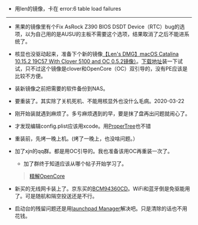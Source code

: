- 用len的镜像，卡在 error:6 table load failures 
***
- 黑果的镜像里有个Fix AsRock Z390 BIOS DSDT Device（RTC）bug的选项，以为自己用的是AUSU的主板不需要这个选项，结果取消了之后不能进系统了。
- 核显也没驱动起来，准备下个新的镜像[【Len's DMG】macOS Catalina 10.15.2 19C57 With Clover 5100 and OC 0.5.2镜像）](http://bbs.pcbeta.com/viewthread-1836586-1-1.html)。[下载地址](https://github.com/oceansong/heipingguo/blob/master/%E4%B8%8B%E8%BD%BD%E5%9C%B0%E5%9D%80.md)装一下试试，只不过这个镜像是clover和OpenCore（OC）双引导的，没有PE应该是比较不方便。
- 装新镜像之前把需要的软件备份到NAS。
- 要重装了。其实除了关机死机、不能用核显外也没什么毛病。2020-03-22
- 刚开始装就遇到麻烦了。多亏麻烦遇到的早，要是抹了盘再出问题就闹心了。
- 才发现编辑config.plist应该用xcode。用[ProperTree](https://blog.xjn819.com/wp-content/uploads/2019/10/ProperTree.zip)也不错
- 重装前，先烤一晚上机。(烤了一晚上，也没啥问题。）
- 加了xjn的qq群。都是用OC引导的。我也准备该用OC再重装一次了。
  - 加了群终于知道应该从哪个帖子开始学习了。
  > [精解OpenCore](https://blog.daliansky.net/OpenCore-BootLoader.html#附录1-opencore-支持的内核驱动-kext-及其用途)

- 新买的无线网卡装上了。京东买的[BCM94360CD](https://item.jd.com/18967921252.html)。WiFi和蓝牙倒是免驱能用了。可是随航和隔空投送还是不行。
- 启动台的残留问题还是用[launchpad Manager](http://launchpadmanager.com/)解决吧。只是清除的话也不用花钱。
